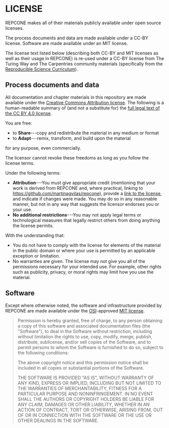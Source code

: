 # LICENSE

REPCONE makes all of their materials publicly available under open source 
licenses.

The process documents and data are made available under a CC-BY license.
Software are made available under an MIT license.

The  license text listed below (describing both CC-BY and MIT licenses as 
well as their usage in REPCONE) is re-used under a CC-BY license from
The Turing Way and The Carpentries community materials
(specifically from the [Reproducible Science Curriculum](https://github.com/Reproducible-Science-Curriculum/sharing-RR-Jupyter/blob/gh-pages/LICENSE.md)).

## Process documents and data

All documentation and chapter materials in this repository are made 
available under the [Creative Commons Attribution license][cc-by-human].
The following is a human-readable summary of (and not a substitute for) the 
[full legal text of the CC BY 4.0 license][cc-by-legal].

You are free:

* to **Share**---copy and redistribute the material in any medium or format
* to **Adapt**---remix, transform, and build upon the material

for any purpose, even commercially.

The licensor cannot revoke these freedoms as long as you follow the license
terms.

Under the following terms:

* **Attribution**---You must give appropriate credit (mentioning that your work
is derived from REPCONE and, where practical, linking to 
https://github.com/martinagvilas/repcone),
provide a [link to the license][cc-by-human], and indicate if changes were made.
  You may do so in any reasonable manner, but not in any way that suggests the
  licensor endorses you or your use.
* **No additional restrictions**---You may not apply legal terms or
technological measures that legally restrict others from doing anything the
license permits.
  
With the understanding that:

* You do not have to comply with the license for elements of the material in
the public domain or where your use is permitted by an applicable exception or
limitation.
* No warranties are given. The license may not give you all of the permissions
necessary for your intended use. For example, other rights such as publicity,
privacy, or moral rights may limit how you use the material.

## Software

Except where otherwise noted, the software and infrastructure provided by 
REPCONE are made available under the [OSI][osi]-approved 
[MIT license][mit-license].

> Permission is hereby granted, free of charge, to any person obtaining
> a copy of this software and associated documentation files (the
> "Software"), to deal in the Software without restriction, including
> without limitation the rights to use, copy, modify, merge, publish,
> distribute, sublicense, and/or sell copies of the Software, and to
> permit persons to whom the Software is furnished to do so, subject to
> the following conditions:
>
> The above copyright notice and this permission notice shall be
> included in all copies or substantial portions of the Software.
> 
> THE SOFTWARE IS PROVIDED "AS IS", WITHOUT WARRANTY OF ANY KIND,
> EXPRESS OR IMPLIED, INCLUDING BUT NOT LIMITED TO THE WARRANTIES OF
> MERCHANTABILITY, FITNESS FOR A PARTICULAR PURPOSE AND
> NONINFRINGEMENT. IN NO EVENT SHALL THE AUTHORS OR COPYRIGHT HOLDERS BE
> LIABLE FOR ANY CLAIM, DAMAGES OR OTHER LIABILITY, WHETHER IN AN ACTION
> OF CONTRACT, TORT OR OTHERWISE, ARISING FROM, OUT OF OR IN CONNECTION
> WITH THE SOFTWARE OR THE USE OR OTHER DEALINGS IN THE SOFTWARE.

[cc-by-human]: https://creativecommons.org/licenses/by/4.0/
[cc-by-legal]: https://creativecommons.org/licenses/by/4.0/legalcode
[mit-license]: https://opensource.org/licenses/mit-license.html
[osi]: https://opensource.org

